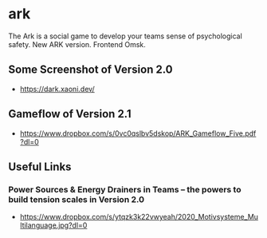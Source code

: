 # ark
The Ark is a social game to develop your teams sense of psychological safety. New ARK version. Frontend Omsk.

## Some Screenshot of Version 2.0
* https://dark.xaoni.dev/

## Gameflow of Version 2.1
* https://www.dropbox.com/s/0vc0qslbv5dskop/ARK_Gameflow_Five.pdf?dl=0

## Useful Links
### Power Sources & Energy Drainers in Teams – the powers to build tension scales in Version 2.0
* https://www.dropbox.com/s/ytqzk3k22vwyeah/2020_Motivsysteme_Multilanguage.jpg?dl=0
